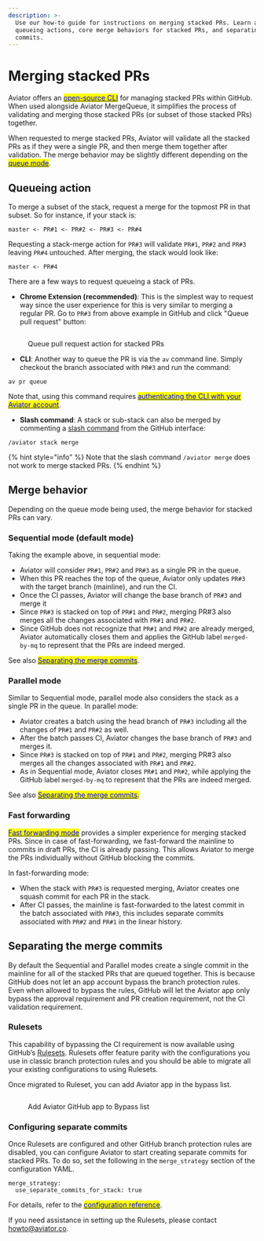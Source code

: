 ```yaml
---
description: >-
  Use our how-to guide for instructions on merging stacked PRs. Learn about
  queueing actions, core merge behaviors for stacked PRs, and separating merge
  commits.
---
```


# Merging stacked PRs

Aviator offers an [<mark style="color:blue;">open-source CLI</mark>](https://github.com/aviator-co/av) for managing stacked PRs within GitHub. When used alongside Aviator MergeQueue, it simplifies the process of validating and merging those stacked PRs (or subset of those stacked PRs) together.

When requested to merge stacked PRs, Aviator will validate all the stacked PRs as if they were a single PR, and then merge them together after validation. The merge behavior may be slightly different depending on the [<mark style="color:blue;">queue mode</mark>](../concepts/queue-modes.md).

## Queueing action

To merge a subset of the stack, request a merge for the topmost PR in that subset. So for instance, if your stack is:

```
master <- PR#1 <- PR#2 <- PR#3 <- PR#4
```

Requesting a stack-merge action for `PR#3` will validate `PR#1`, `PR#2` and `PR#3` leaving `PR#4` untouched. After merging, the stack would look like:

```
master <- PR#4
```

There are a few ways to request queueing a stack of PRs.

* **Chrome Extension (recommended)**: This is the simplest way to request way since the user experience for this is very similar to merging a regular PR. Go to `PR#3` from above example in GitHub and click "Queue pull request" button:

<figure><img src="../../.gitbook/assets/Screenshot 2024-06-21 at 12.25.14 PM.png" alt=""><figcaption><p>Queue pull request action for stacked PRs</p></figcaption></figure>

* **CLI**: Another way to queue the PR is via the `av` command line. Simply checkout the branch associated with `PR#3` and run the command:

```
av pr queue
```

Note that, using this command requires [<mark style="color:blue;">authenticating the CLI with your Aviator account</mark>](https://docs.aviator.co/aviator-cli#setting-up-aviator-mergequeue).

* **Slash command**: A stack or sub-stack can also be merged by commenting a [slash command](../../flexreview/reference/flexreview-slash-commands.md) from the GitHub interface:

```
/aviator stack merge
```

{% hint style="info" %}
Note that the slash command `/aviator merge` does not work to merge stacked PRs.
{% endhint %}

## Merge behavior

Depending on the queue mode being used, the merge behavior for stacked PRs can vary.&#x20;

### Sequential mode (default mode)

Taking the example above, in sequential mode:

* Aviator will consider `PR#1`, `PR#2` and `PR#3` as a single PR in the queue.
* When this PR reaches the top of the queue, Aviator only updates `PR#3` with the target branch (mainline), and run the CI.
* Once the CI passes, Aviator will change the base branch of `PR#3` and merge it
* &#x20;Since `PR#3` is stacked on top of `PR#1` and `PR#2`, merging PR#3 also merges all the changes associated with `PR#1` and `PR#2`.
* Since GitHub does not recognize that `PR#1` and `PR#2` are already merged, Aviator automatically closes them and applies the GitHub label `merged-by-mq` to represent that the PRs are indeed merged.

See also [<mark style="color:blue;">Separating the merge commits</mark>](merging-stacked-prs.md#separating-the-merge-commits).

### Parallel mode

Similar to Sequential mode, parallel mode also considers the stack as a single PR in the queue. In parallel mode:

* Aviator creates a batch using the head branch of `PR#3` including all the changes of `PR#1` and `PR#2` as well.
* After the batch passes CI, Aviator changes the base branch of `PR#3` and merges it.
* Since `PR#3` is stacked on top of `PR#1` and `PR#2`, merging PR#3 also merges all the changes associated with `PR#1` and `PR#2`.
* As in Sequential mode, Aviator closes `PR#1` and `PR#2`, while applying the GitHub label `merged-by-mq` to represent that the PRs are indeed merged.

See also [<mark style="color:blue;">Separating the merge commits</mark>](merging-stacked-prs.md#separating-the-merge-commits)<mark style="color:blue;">.</mark>

### Fast forwarding

[<mark style="color:blue;">Fast forwarding mode</mark>](../concepts/parallel-mode/fast-forwarding.md) provides a  simpler experience for merging stacked PRs. Since in case of fast-forwarding, we fast-forward the mainline to commits in draft PRs, the CI is already passing. This allows Aviator to merge the PRs individually without GitHub blocking the commits.

In fast-forwarding mode:

* When the stack with `PR#3` is requested merging, Aviator creates one squash commit for each PR in the stack.
* After CI passes, the mainline is fast-forwarded to the latest commit in the batch associated with `PR#3`, this includes separate commits associated with `PR#2` and `PR#1` in the linear history.

## Separating the merge commits

By default the Sequential and Parallel modes create a single commit in the mainline for all of the stacked PRs that are queued together. This is because GitHub does not let an app account bypass the branch protection rules. Even when allowed to bypass the rules, GitHub will let the Aviator app only bypass the approval requirement and PR creation requirement, not the CI validation requirement.

### Rulesets

This capability of bypassing the CI requirement is now available using GitHub’s [Rulesets](https://docs.github.com/en/repositories/configuring-branches-and-merges-in-your-repository/managing-rulesets/managing-rulesets-for-a-repository). Rulesets offer feature parity with the configurations you use in classic branch protection rules and you should be able to migrate all your existing configurations to using Rulesets.

Once migrated to Ruleset, you can add Aviator app in the bypass list.

<figure><img src="../../.gitbook/assets/rulesets.avif" alt=""><figcaption><p>Add Aviator GitHub app to Bypass list</p></figcaption></figure>

### **Configuring separate commits**

Once Rulesets are configured and other GitHub branch protection rules are disabled, you can configure Aviator to start creating separate commits for stacked PRs. To do so, set the following in the `merge_strategy` section of the configuration YAML.

```
merge_strategy:
  use_separate_commits_for_stack: true
```

For details, refer to the [<mark style="color:blue;">configuration reference</mark>](https://docs.aviator.co/mergequeue/reference/complete-reference-guide#merge-strategy).

If you need assistance in setting up the Rulesets, please contact [howto@aviator.co](mailto:howto@aviator.co).
